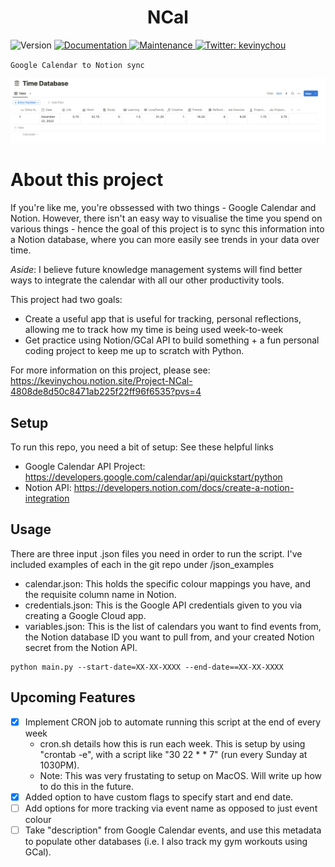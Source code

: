 <h1 align="center"> NCal </h1>
<p>
  <img alt="Version" src="https://img.shields.io/badge/version-1.0-blue.svg?cacheSeconds=2592000" />
  <a href="https://github.com/vectara/vectara-ingest#readme" target="_blank">
    <img alt="Documentation" src="https://img.shields.io/badge/documentation-no-red.svg" />
  </a>
  <a href="https://github.com/vectara/vectara-ingest/graphs/commit-activity" target="_blank">
    <img alt="Maintenance" src="https://img.shields.io/badge/Maintained%3F-no-red.svg" />
  </a>
  <a href="https://twitter.com/kevinychou" target="_blank">
    <img alt="Twitter: kevinychou" src="https://img.shields.io/twitter/follow/kevinychou.svg?style=social" />
  </a>
</p>

`Google Calendar to Notion sync`

<p align="center">
  <img style="max-width: 100%;" alt="notion image" src="img/notion_image.png"/>
</p>

# About this project
If you're like me, you're obssessed with two things - Google Calendar and Notion. However, there isn't an easy way to visualise the time you spend on various things - hence the goal of this project is to sync this information into a Notion database, where you can more easily see trends in your data over time.

*Aside*: I believe future knowledge management systems will find better ways to integrate the calendar with all our other productivity tools.

This project had two goals:
- Create a useful app that is useful for tracking, personal reflections, allowing me to track how my time is being used week-to-week
- Get practice using Notion/GCal API to build something + a fun personal coding project to keep me up to scratch with Python.

For more information on this project, please see: https://kevinychou.notion.site/Project-NCal-4808de8d50c8471ab225f22ff96f6535?pvs=4

## Setup
To run this repo, you need a bit of setup: See these helpful links
- Google Calendar API Project: https://developers.google.com/calendar/api/quickstart/python
- Notion API: https://developers.notion.com/docs/create-a-notion-integration

## Usage
There are three input .json files you need in order to run the script. I've included examples of each in the git repo under /json_examples
- calendar.json: This holds the specific colour mappings you have, and the requisite column name in Notion.
- credentials.json: This is the Google API credentials given to you via creating a Google Cloud app.
- variables.json: This is the list of calendars you want to find events from, the Notion database ID you want to pull from, and your created Notion secret from the Notion API.

```
python main.py --start-date=XX-XX-XXXX --end-date==XX-XX-XXXX
```

## Upcoming Features
- [X] Implement CRON job to automate running this script at the end of every week
  - cron.sh details how this is run each week. This is setup by using "crontab -e", with a script like "30 22 * * 7" (run every Sunday at 1030PM).
  - Note: This was very frustating to setup on MacOS. Will write up how to do this in the future.
- [X] Added option to have custom flags to specify start and end date.
- [ ] Add options for more tracking via event name as opposed to just event colour
- [ ] Take "description" from Google Calendar events, and use this metadata to populate other databases (i.e. I also track my gym workouts using GCal).